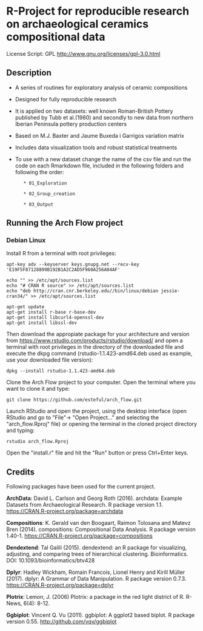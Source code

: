
# R-Project for reproducible research on archaeological ceramics compositional data                
 License Script: GPL 
 http://www.gnu.org/licenses/gpl-3.0.html
 
## Description

* A series of routines for exploratory analysis of ceramic compositions 
* Designed for fully reproducible research
* It is applied on two datasets: well known Roman-British Pottery published by Tubb et al.(1980) and secondly to new data from northern Iberian Peninsula pottery production centers
* Based on M.J. Baxter and Jaume Buxeda i Garrigos variation matrix
* Includes data visualization tools and robust statistical treatments
* To use with a new dataset change the name of the csv file and run the code on each Rmarkdown file, included in the following folders and following the order:

         * 01_Exploration

         * 02_Group_creation

         * 03_Output

## Running the Arch Flow project

### Debian Linux

Install R from a terminal with root privileges:

```
apt-key adv --keyserver keys.gnupg.net --recv-key 'E19F5F87128899B192B1A2C2AD5F960A256A04AF'

echo "" >> /etc/apt/sources.list
echo "# CRAN R source" >> /etc/apt/sources.list
echo "deb http://cran.cnr.berkeley.edu//bin/linux/debian jessie-cran34/" >> /etc/apt/sources.list

apt-get update
apt-get install r-base r-base-dev
apt-get install libcurl4-openssl-dev
apt-get install libssl-dev
```

Then download the appropiate package for your architecture and version from https://www.rstudio.com/products/rstudio/download/ and open a terminal with root privileges in the directory of the downloaded file and execute the dkpg command (rstudio-1.1.423-amd64.deb used as example, use your downloaded file version):

```
dpkg --install rstudio-1.1.423-amd64.deb
```

Clone the Arch Flow project to your computer. Open the terminal where you want to clone it and type:

```
git clone https://github.com/esteful/arch_flow.git
```

Launch RStudio and open the project, using the desktop interface (open RStudio and go to "File"-> "Open Project..." and selecting the "arch_flow.Rproj" file) or opening the terminal in the cloned project directory and typing:

```
rstudio arch_flow.Rproj
```

Open the "install.r" file and hit the "Run" button or press Ctrl+Enter keys.


## Credits

Following packages have been used for the current project. 

__ArchData__:
David L. Carlson and Georg Roth (2016). archdata: Example Datasets from Archaeological
Research. R package version 1.1. https://CRAN.R-project.org/package=archdata

__Compositions__:
K. Gerald van den Boogaart, Raimon Tolosana and Matevz Bren (2014). compositions:
  Compositional Data Analysis. R package version 1.40-1.
  https://CRAN.R-project.org/package=compositions
  
__Dendextend__:
Tal Galili (2015). dendextend: an R package for visualizing, adjusting, and comparing trees of hierarchical clustering. Bioinformatics. DOI: 10.1093/bioinformatics/btv428

__Dplyr__:
  Hadley Wickham, Romain Francois, Lionel Henry and Kirill Müller (2017). dplyr: A Grammar
  of Data Manipulation. R package version 0.7.3. https://CRAN.R-project.org/package=dplyr

__Plotrix__:
  Lemon, J. (2006) Plotrix: a package in the red light district of R. R-News, 6(4): 8-12.

__Ggbiplot__:
  Vincent Q. Vu (2011). ggbiplot: A ggplot2 based biplot. R package version 0.55.
  http://github.com/vqv/ggbiplot
